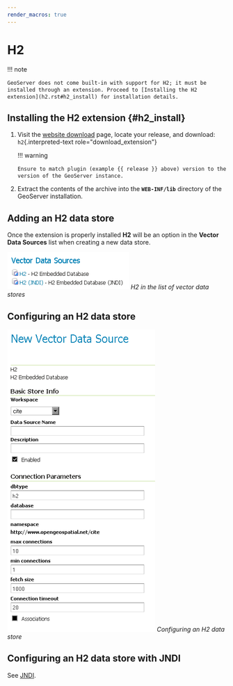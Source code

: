 ```yaml
---
render_macros: true
---
```


# H2

!!! note

    GeoServer does not come built-in with support for H2; it must be installed through an extension. Proceed to [Installing the H2 extension](h2.rst#h2_install) for installation details.

## Installing the H2 extension {#h2_install}

1.  Visit the [website download](https://geoserver.org/download) page, locate your release, and download: `h2`{.interpreted-text role="download_extension"}

    !!! warning

        Ensure to match plugin (example {{ release }} above) version to the version of the GeoServer instance.

2.  Extract the contents of the archive into the **`WEB-INF/lib`** directory of the GeoServer installation.

## Adding an H2 data store

Once the extension is properly installed **H2** will be an option in the **Vector Data Sources** list when creating a new data store.

![](images/h2create.png)
*H2 in the list of vector data stores*

## Configuring an H2 data store

![](images/h2configure.png)
*Configuring an H2 data store*

## Configuring an H2 data store with JNDI

See [JNDI](jndi.md).
